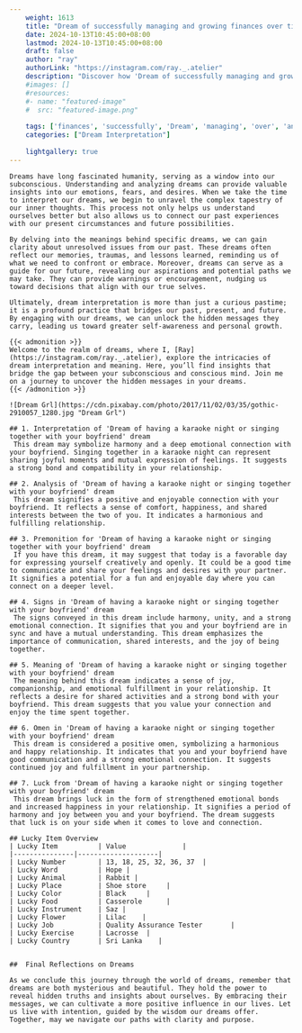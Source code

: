 ```yaml
---
    weight: 1613
    title: "Dream of successfully managing and growing finances over time."  # Assuming 'title' column exists
    date: 2024-10-13T10:45:00+08:00
    lastmod: 2024-10-13T10:45:00+08:00
    draft: false
    author: "ray"
    authorLink: "https://instagram.com/ray._.atelier"
    description: "Discover how 'Dream of successfully managing and growing finances over time.' can interpret your future and uncover its significant meanings in your life."
    #images: []
    #resources:
    #- name: "featured-image"
    #  src: "featured-image.png"
    
    tags: ['finances', 'successfully', 'Dream', 'managing', 'over', 'and', 'growing', 'of', 'time.']
    categories: ["Dream Interpretation"]
    
    lightgallery: true
---
```

    
    Dreams have long fascinated humanity, serving as a window into our subconscious. Understanding and analyzing dreams can provide valuable insights into our emotions, fears, and desires. When we take the time to interpret our dreams, we begin to unravel the complex tapestry of our inner thoughts. This process not only helps us understand ourselves better but also allows us to connect our past experiences with our present circumstances and future possibilities.
    
    By delving into the meanings behind specific dreams, we can gain clarity about unresolved issues from our past. These dreams often reflect our memories, traumas, and lessons learned, reminding us of what we need to confront or embrace. Moreover, dreams can serve as a guide for our future, revealing our aspirations and potential paths we may take. They can provide warnings or encouragement, nudging us toward decisions that align with our true selves.
    
    Ultimately, dream interpretation is more than just a curious pastime; it is a profound practice that bridges our past, present, and future. By engaging with our dreams, we can unlock the hidden messages they carry, leading us toward greater self-awareness and personal growth.
    
    {{< admonition >}}
    Welcome to the realm of dreams, where I, [Ray](https://instagram.com/ray._.atelier), explore the intricacies of dream interpretation and meaning. Here, you’ll find insights that bridge the gap between your subconscious and conscious mind. Join me on a journey to uncover the hidden messages in your dreams.
    {{< /admonition >}}
    
    ![Dream Grl](https://cdn.pixabay.com/photo/2017/11/02/03/35/gothic-2910057_1280.jpg "Dream Grl")
    
    ## 1. Interpretation of 'Dream of having a karaoke night or singing together with your boyfriend' dream
     This dream may symbolize harmony and a deep emotional connection with your boyfriend. Singing together in a karaoke night can represent sharing joyful moments and mutual expression of feelings. It suggests a strong bond and compatibility in your relationship.
    
    ## 2. Analysis of 'Dream of having a karaoke night or singing together with your boyfriend' dream
     This dream signifies a positive and enjoyable connection with your boyfriend. It reflects a sense of comfort, happiness, and shared interests between the two of you. It indicates a harmonious and fulfilling relationship.
    
    ## 3. Premonition for 'Dream of having a karaoke night or singing together with your boyfriend' dream
     If you have this dream, it may suggest that today is a favorable day for expressing yourself creatively and openly. It could be a good time to communicate and share your feelings and desires with your partner. It signifies a potential for a fun and enjoyable day where you can connect on a deeper level.
    
    ## 4. Signs in 'Dream of having a karaoke night or singing together with your boyfriend' dream
     The signs conveyed in this dream include harmony, unity, and a strong emotional connection. It signifies that you and your boyfriend are in sync and have a mutual understanding. This dream emphasizes the importance of communication, shared interests, and the joy of being together.
    
    ## 5. Meaning of 'Dream of having a karaoke night or singing together with your boyfriend' dream
     The meaning behind this dream indicates a sense of joy, companionship, and emotional fulfillment in your relationship. It reflects a desire for shared activities and a strong bond with your boyfriend. This dream suggests that you value your connection and enjoy the time spent together.
    
    ## 6. Omen in 'Dream of having a karaoke night or singing together with your boyfriend' dream
     This dream is considered a positive omen, symbolizing a harmonious and happy relationship. It indicates that you and your boyfriend have good communication and a strong emotional connection. It suggests continued joy and fulfillment in your partnership.
    
    ## 7. Luck from 'Dream of having a karaoke night or singing together with your boyfriend' dream
     This dream brings luck in the form of strengthened emotional bonds and increased happiness in your relationship. It signifies a period of harmony and joy between you and your boyfriend. The dream suggests that luck is on your side when it comes to love and connection.
    
    ## Lucky Item Overview
    | Lucky Item          | Value              |
    |---------------|--------------------|
    | Lucky Number        | 13, 18, 25, 32, 36, 37  |
    | Lucky Word          | Hope |
    | Lucky Animal        | Rabbit |
    | Lucky Place         | Shoe store     |
    | Lucky Color         | Black     |
    | Lucky Food          | Casserole      |
    | Lucky Instrument    | Saz |
    | Lucky Flower        | Lilac    |
    | Lucky Job           | Quality Assurance Tester       |
    | Lucky Exercise      | Lacrosse  |
    | Lucky Country       | Sri Lanka    |
    
    
    ##  Final Reflections on Dreams
    
    As we conclude this journey through the world of dreams, remember that dreams are both mysterious and beautiful. They hold the power to reveal hidden truths and insights about ourselves. By embracing their messages, we can cultivate a more positive influence in our lives. Let us live with intention, guided by the wisdom our dreams offer. Together, may we navigate our paths with clarity and purpose.
    